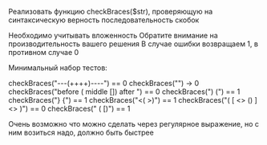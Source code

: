 
Реализовать функцию checkBraces($str), проверяющую на синтаксическую верность последовательность скобок

Необходимо учитывать вложенность
Обратите внимание на производительность вашего решения
В случае ошибки возвращаем 1, в противном случае 0

Минимальный набор тестов:

checkBraces("---(++++)----") == 0
checkBraces("") -> 0
checkBraces("before ( middle []) after ") == 0
checkBraces(") (") == 1
checkBraces("} {") == 1
checkBraces("<(   >)") == 1
checkBraces("(  [  <>  ()  ]  <>  )") == 0
checkBraces("   (      [)") == 1

 Очень возможно что можно сделать через регулярное выражение, но с ним возиться надо, должно быть быстрее


